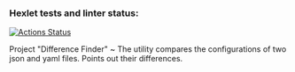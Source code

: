 ### Hexlet tests and linter status:
[![Actions Status](https://github.com/NatShulga/frontend-project-46/actions/workflows/hexlet-check.yml/badge.svg)](https://github.com/NatShulga/frontend-project-46/actions)

Project "Difference Finder" 
~ The utility compares the configurations of two json and yaml files. Points out their differences.